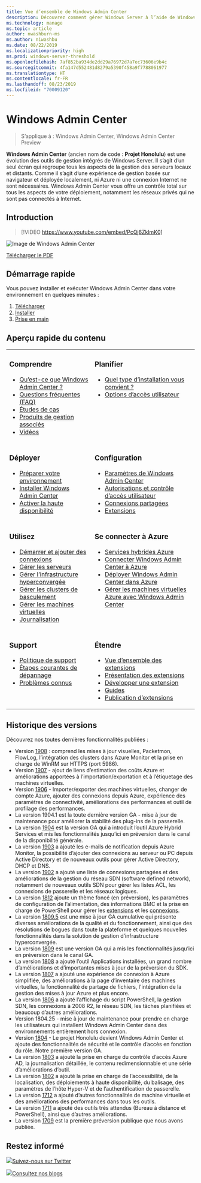 ```yaml
---
title: Vue d’ensemble de Windows Admin Center
description: Découvrez comment gérer Windows Server à l’aide de Windows Admin Center (projet Honolulu)
ms.technology: manage
ms.topic: article
author: nwashburn-ms
ms.author: niwashbu
ms.date: 08/22/2019
ms.localizationpriority: high
ms.prod: windows-server-threshold
ms.openlocfilehash: 7af852ba934de2dd29a76972d7a7ec73606e9b4c
ms.sourcegitcommit: 4fa147d552481d8279a5390f458a9f7788061977
ms.translationtype: HT
ms.contentlocale: fr-FR
ms.lasthandoff: 08/23/2019
ms.locfileid: "70009120"
---
```

# <a name="windows-admin-center"></a>Windows Admin Center

> S’applique à : Windows Admin Center, Windows Admin Center Preview

**Windows Admin Center** (ancien nom de code : **Projet Honolulu**) est une évolution des outils de gestion intégrés de Windows Server. Il s’agit d’un seul écran qui regroupe tous les aspects de la gestion des serveurs locaux et distants. Comme il s’agit d’une expérience de gestion basée sur navigateur et déployée localement, ni Azure ni une connexion Internet ne sont nécessaires. Windows Admin Center vous offre un contrôle total sur tous les aspects de votre déploiement, notamment les réseaux privés qui ne sont pas connectés à Internet.

## <a name="introduction"></a>Introduction

>[!VIDEO https://www.youtube.com/embed/PcQj6ZklmK0]

![Image de Windows Admin Center](media/WAC1809Poster_thumb.PNG)

[Télécharger le PDF](https://github.com/MicrosoftDocs/windowsserverdocs/raw/master/WindowsServerDocs/manage/windows-admin-center/media/WindowsAdminCenter1809Poster.pdf)

## <a name="quick-start"></a>Démarrage rapide

Vous pouvez installer et exécuter Windows Admin Center dans votre environnement en quelques minutes :

1. [Télécharger](https://aka.ms/windowsadmincenter)
2. [Installer](deploy/install.md)
3. [Prise en main](use/get-started.md)

## <a name="contents-at-a-glance"></a>Aperçu rapide du contenu

<table>
    <tr></tr>
    <tr>
        <td style="vertical-align: top;">
            <h3>Comprendre</h3>
            <ul>
            <li><a href="understand/what-is.md">Qu’est-ce que Windows Admin Center ?</a>
            <li><a href="understand/faq.md">Questions fréquentes (FAQ)</a>
            <li><a href="understand/case-studies.md">Études de cas</a>
            <li><a href="understand/related-management.md">Produits de gestion associés</a>
            <li><a href="understand/videos.md">Vidéos</a>
            </ul>
        </td>
        <td style="vertical-align: top;">
            <h3>Planifier</h3>
            <ul>
            <li><a href="plan/installation-options.md">Quel type d’installation vous convient ?</a>
            <li><a href="plan/user-access-options.md">Options d’accès utilisateur</a>
            <br>
            </ul>
        </td>
    </tr>
    <tr>
        <td style="vertical-align: top;">
            <h3>Déployer</h3>
            <ul>
            <li><a href="deploy/prepare-environment.md">Préparer votre environnement</a>
            <li><a href="deploy/install.md">Installer Windows Admin Center</a>
            <li><a href="deploy/high-availability.md">Activer la haute disponibilité</a>
         </ul>
        </td>
        <td style="vertical-align: top;">
            <h3>Configuration</h3>
            <ul>
            <li><a href="configure/settings.md">Paramètres de Windows Admin Center</a>
            <li><a href="configure/user-access-control.md">Autorisations et contrôle d’accès utilisateur</a>
            <li><a href="configure/shared-connections.md">Connexions partagées</a>
            <li><a href="configure/using-extensions.md">Extensions</a>
            </ul>
        </td>
    </tr>
    <tr>
        <td style="vertical-align: top;">
            <h3>Utilisez</h3>
            <ul>
            <li><a href="use/get-started.md">Démarrer et ajouter des connexions</a>
            <li><a href="use/manage-servers.md">Gérer les serveurs</a>
            <li><a href="use/manage-hyper-converged.md">Gérer l’infrastructure hyperconvergée</a>
            <li><a href="use/manage-failover-clusters.md">Gérer les clusters de basculement</a>
            <li><a href="use/manage-virtual-machines.md">Gérer les machines virtuelles</a>
            <li><a href="use/logging.md">Journalisation</a>
            </ul>
        </td>
        <td style="vertical-align: top;">
            <h3>Se connecter à Azure</h3>
            <ul>
            <li><a href="azure/index.md">Services hybrides Azure</a></li>
            <li><a href="azure/azure-integration.md">Connecter Windows Admin Center à Azure</a></li>
            <li><a href="azure/deploy-wac-in-azure.md">Déployer Windows Admin Center dans Azure</a></li>
            <li><a href="azure/manage-azure-vms.md">Gérer les machines virtuelles Azure avec Windows Admin Center</a></li>
            </ul>
        </td>
    </tr>
    <tr>
            <td style="vertical-align: top;">
            <h3>Support</h3>
            <ul>
            <li><a href="support/index.md">Politique de support</a>
            <li><a href="support/troubleshooting.md">Étapes courantes de dépannage</a>
            <li><a href="support/known-issues.md">Problèmes connus</a>
            </ul>
        </td>
            <td style="vertical-align: top;">
            <h3>Étendre</h3>
            <ul>
            <li><a href="extend/extensibility-overview.md">Vue d’ensemble des extensions</a>
            <li><a href="extend/understand-extensions.md">Présentation des extensions</a>
            <li><a href="extend/developing-extensions.md">Développer une extension</a>
            <li><a href="extend/publish-extensions.md">Guides</a>
            <li><a href="extend/publish-extensions.md">Publication d’extensions</a>
            </ul>
        </td>
    </tr>

</table>

## <a name="release-history"></a>Historique des versions

Découvrez nos toutes dernières fonctionnalités publiées :

- Version [1908](https://aka.ms/wac1908) : comprend les mises à jour visuelles, Packetmon, FlowLog, l’intégration des clusters dans Azure Monitor et la prise en charge de WinRM sur HTTPS (port 5986).
- Version [1907](https://aka.ms/wac1907) - ajout de liens d’estimation des coûts Azure et améliorations apportées à l’importation/exportation et à l’étiquetage des machines virtuelles.
- Version [1906](https://aka.ms/wac1906) - Importer/exporter des machines virtuelles, changer de compte Azure, ajouter des connexions depuis Azure, expérience des paramètres de connectivité, améliorations des performances et outil de profilage des performances.
- La version 1904.1 est la toute dernière version GA - mise à jour de maintenance pour améliorer la stabilité des plug-ins de la passerelle.
- La version [1904](https://aka.ms/wac1904) est la version GA qui a introduit l’outil Azure Hybrid Services et mis les fonctionnalités jusqu’ici en préversion dans le canal de la disponibilité générale.
- La version [1903](https://aka.ms/wac1903) a ajouté les e-mails de notification depuis Azure Monitor, la possibilité d’ajouter des connexions au serveur ou PC depuis Active Directory et de nouveaux outils pour gérer Active Directory, DHCP et DNS.
- La version [1902](https://aka.ms/wac1902) a ajouté une liste de connexions partagées et des améliorations de la gestion du réseau SDN (software defined network), notamment de nouveaux outils SDN pour gérer les listes ACL, les connexions de passerelle et les réseaux logiques.
- La version [1812](https://aka.ms/wac1812) ajoute un thème foncé (en préversion), les paramètres de configuration de l’alimentation, des informations BMC et la prise en charge de PowerShell pour gérer les [extensions](./configure/using-extensions.md#manage-extensions-with-powershell) et les [connexions](./use/get-started.md#use-powershell-to-import-or-export-your-connections-with-tags).
- La version [1809.5](https://aka.ms/wac1809.5) est une mise à jour GA cumulative qui présente diverses améliorations de la qualité et du fonctionnement, ainsi que des résolutions de bogues dans toute la plateforme et quelques nouvelles fonctionnalités dans la solution de gestion d’infrastructure hyperconvergée.
- La version [1809](https://cloudblogs.microsoft.com/windowsserver/2018/09/20/windows-admin-center-1809-and-sdk-now-generally-available/) est une version GA qui a mis les fonctionnalités jusqu’ici en préversion dans le canal GA.
- La version [1808](https://aka.ms/WACPreview1808-InsiderBlog) a ajouté l’outil Applications installées, un grand nombre d’améliorations et d’importantes mises à jour de la préversion du SDK.
- La version [1807](https://aka.ms/WACPreview1807-InsiderBlog) a ajouté une expérience de connexion à Azure simplifiée, des améliorations à la page d’inventaire des machines virtuelles, la fonctionnalité de partage de fichiers, l'intégration de la gestion des mises à jour Azure et plus encore. 
- La version [1806](https://aka.ms/WACPreview1806-InsiderBlog) a ajouté l’affichage du script PowerShell, la gestion SDN, les connexions à 2008 R2, le réseau SDN, les tâches planifiées et beaucoup d’autres améliorations.
- Version 1804.25 - mise à jour de maintenance pour prendre en charge les utilisateurs qui installent Windows Admin Center dans des environnements entièrement hors connexion.
- Version [1804](https://cloudblogs.microsoft.com/windowsserver/2018/04/12/announcing-windows-admin-center-our-reimagined-management-experience/) - Le projet Honolulu devient Windows Admin Center et ajoute des fonctionnalités de sécurité et le contrôle d’accès en fonction du rôle. Notre première version GA.
- La version [1803](https://blogs.windows.com/windowsexperience/2018/03/13/announcing-project-honolulu-technical-preview-1803-and-rsat-insider-preview-for-windows-10) a ajouté la prise en charge du contrôle d’accès Azure AD, la journalisation détaillée, le contenu redimensionnable et une série d’améliorations d’outil.
- La version [1802](https://blogs.windows.com/windowsexperience/2018/02/13/announcing-windows-server-insider-preview-build-17093-project-honolulu-technical-preview-1802) a ajouté la prise en charge de l’accessibilité, de la localisation, des déploiements à haute disponibilité, du balisage, des paramètres de l’hôte Hyper-V et de l’authentification de passerelle.
- La version [1712](https://blogs.windows.com/windowsexperience/2017/12/19/announcing-project-honolulu-technical-preview-1712-build-05002) a ajouté d’autres fonctionnalités de machine virtuelle et des améliorations des performances dans tous les outils.
- La version [1711](https://cloudblogs.microsoft.com/windowsserver/2017/12/01/1711-update-to-project-honolulu-technical-preview-is-now-available/) a ajouté des outils très attendus (Bureau à distance et PowerShell), ainsi que d’autres améliorations.
- La version [1709](https://cloudblogs.microsoft.com/windowsserver/2017/09/22/project-honolulu-technical-preview-is-now-available-for-download/) est la première préversion publique que nous avons publiée.

## <a name="stay-updated"></a>Restez informé

![ ](//img-prod-cms-rt-microsoft-com.akamaized.net/cms/api/am/imageFileData/REOolR)[Suivez-nous sur Twitter](https://twitter.com/servermgmt)

![](//img-prod-cms-rt-microsoft-com.akamaized.net/cms/api/am/imageFileData/REOtyw)[Consultez nos blogs](https://blogs.technet.microsoft.com/servermanagement/)
